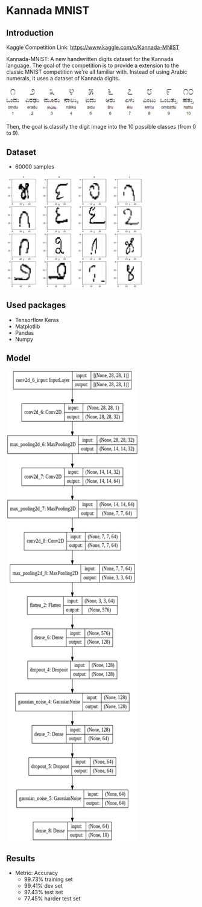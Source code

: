 # Kannada MNIST

## Introduction

Kaggle Competition Link: https://www.kaggle.com/c/Kannada-MNIST

Kannada-MNIST: A new handwritten digits dataset for the Kannada language.
The goal of the competition is to provide a extension to the classic MNIST competition we're all familiar with. Instead of using Arabic numerals, it uses a dataset of Kannada digits.

<img src="images/kannada_digits.png" alt="Kannada Digits">

Then, the goal is classify the digit image into the 10 possible classes (from 0 to 9).

## Dataset

- 60000 samples
<img src="images/sample_numbers.png" alt="Kannada Digits Sample"  width="360" height="300">

## Used packages

- Tensorflow Keras
- Matplotlib
- Pandas
- Numpy

## Model

<img src="images/model_plot.png" alt="Model Plot" width="350" height="1250">

## Results

* Metric: Accuracy
	* 99.73% training set
	* 99.41% dev set
	* 97.43% test set
	* 77.45% harder test set
